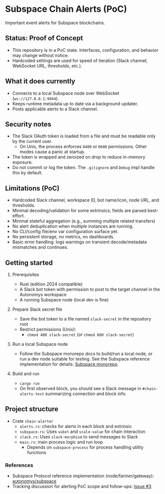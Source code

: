 # Subspace Chain Alerts (PoC)

Important event alerts for Subspace blockchains.

## Status: Proof of Concept

- This repository is in a PoC state. Interfaces, configuration, and behavior may change without notice.
- Hardcoded settings are used for speed of iteration (Slack channel, WebSocket URL, thresholds, etc.).

## What it does currently

- Connects to a local Subspace node over WebSocket (`ws://127.0.0.1:9944`).
- Keeps runtime metadata up to date via a background updater.
- Posts applicable alerts to a Slack channel.

## Security notes

- The Slack OAuth token is loaded from a file and must be readable only by the current user.
  - On Unix, the process enforces `0400` or `0600` permissions. Other modes cause a panic at startup.
- The token is wrapped and zeroized on drop to reduce in-memory exposure.
- Do not commit or log the token. The `.gitignore` and `Debug` impl handle this by default.

## Limitations (PoC)

- Hardcoded Slack channel, workspace ID, bot name/icon, node URL, and thresholds.
- Minimal decoding/validation for some extrinsics; fields are parsed best-effort.
- Minimal stateful aggregation (e.g., summing multiple related transfers)
- No alert deduplication when multiple instances are running.
- No CLI/config file/env var configuration surface yet.
- No persistent storage, no metrics, no dashboards.
- Basic error handling: logs warnings on transient decode/metadata mismatches and continues.

## Getting started

1. Prerequisites

   - Rust (edition 2024 compatible)
   - A Slack bot token with permission to post to the target channel in the Autonomys workspace
   - A running Subspace node (local dev is fine)

2. Prepare Slack secret file

   - Save the bot token to a file named `slack-secret` in the repository root
   - Restrict permissions (Unix):
     - `chmod 400 slack-secret` (or `chmod 600 slack-secret`)

3. Run a local Subspace node

   - Follow the Subspace monorepo docs to build/run a local node, or run a dev node suitable for testing. See the Subspace reference implementation for details: [Subspace monorepo](https://github.com/autonomys/subspace).

4. Build and run
   - `cargo run`
   - On first observed block, you should see a Slack message in `#chain-alerts-test` summarizing connection and block info.

## Project structure

- Crate `chain-alerter`
  - `alerts.rs`: checks for alerts in each block and extrinsic
  - `subspace.rs`: Uses `subxt` and `scale-value` for chain interaction
  - `slack.rs`: Uses `slack-morphism` to send messages to Slack
  - `main.rs`: main process logic and run loop
    - Depends on `subspace-process` for process handling utility functions

### References

- Subspace Protocol reference implementation (node/farmer/gateway): [autonomys/subspace](https://github.com/autonomys/subspace)
- Tracking discussion for alerting PoC scope and follow-ups: [Issue #3](https://github.com/autonomys/subspace-chain-alerts/issues/3)
